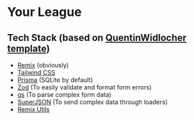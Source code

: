 # Your League

## Tech Stack (based on [QuentinWidlocher template](https://github.com/QuentinWidlocher/remix-template))

- [Remix](https://github.com/remix-run/remix) (obviously)
- [Tailwind CSS](https://github.com/tailwindlabs/tailwindcss)
- [Prisma](https://github.com/prisma/prisma) (SQLite by default)
- [Zod](https://github.com/colinhacks/zod) (To easily validate and format form errors)
- [qs](https://github.com/ljharb/qs) (To parse complex form data)
- [SuperJSON](https://github.com/blitz-js/superjson) (To send complex data through loaders)
- [Remix Utils](https://github.com/sergiodxa/remix-utils)
